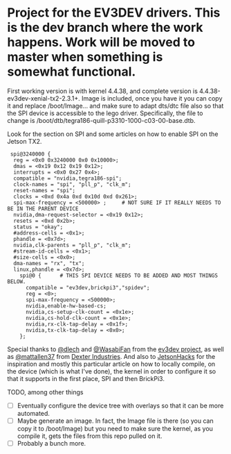 Project for the EV3DEV drivers. This is the dev branch where the work happens. Work will be moved to master when something is somewhat functional. 
=======
First working version is with kernel 4.4.38, and complete version is 4.4.38-ev3dev-xenial-tx2-2.3.1+.
Image is included, once you have it you can copy it and replace /boot/Image... and make sure to adapt dts/dtc file also so that the SPI device is accessible to the lego driver.
Specifically, the file to change is /boot/dtb/tegra186-quill-p3310-1000-c03-00-base.dtb.

Look for the section on SPI and some articles on how to enable SPI on the Jetson TX2.

```
 spi@3240000 {
  reg = <0x0 0x3240000 0x0 0x10000>;
  dmas = <0x19 0x12 0x19 0x12>;
  interrupts = <0x0 0x27 0x4>;
  compatible = "nvidia,tegra186-spi";
  clock-names = "spi", "pll_p", "clk_m";
  reset-names = "spi";
  clocks = <0xd 0x4a 0xd 0x10d 0xd 0x261>;
  spi-max-frequency = <500000> ;     # NOT SURE IF IT REALLY NEEDS TO BE IN THE PARENT DEVICE
  nvidia,dma-request-selector = <0x19 0x12>;
  resets = <0xd 0x2b>;
  status = "okay";
  #address-cells = <0x1>;
  phandle = <0x7d>;
  nvidia,clk-parents = "pll_p", "clk_m";
  #stream-id-cells = <0x1>;
  #size-cells = <0x0>;
  dma-names = "rx", "tx";
  linux,phandle = <0x7d>;
    spi@0 {      # THIS SPI DEVICE NEEDS TO BE ADDED AND MOST THINGS BELOW.
      compatible = "ev3dev,brickpi3","spidev";
      reg = <0>;
      spi-max-frequency = <500000>;  
      nvidia,enable-hw-based-cs;
      nvidia,cs-setup-clk-count = <0x1e>;
      nvidia,cs-hold-clk-count = <0x1e>;
      nvidia,rx-clk-tap-delay = <0x1f>;
      nvidia,tx-clk-tap-delay = <0x0>;
    };
```
Special thanks to [@dlech](https://github.com/dlech) and [@WasabiFan](https://github.com/WasabiFan) from the [ev3dev project](http://www.ev3dev.org), as well as [@mattallen37](https://github.com/mattallen37) from [Dexter Industries](http://dexterindustries.com). And also to [JetsonHacks](https://www.jetsonhacks.com/2018/07/05/jetson-tx2-build-kernel-for-l4t-28-2-1-updated/) for the inspiration and mostly this particular article on how to locally compile, on the device (which is what I've done), the kernel in order to configure it so that it supports in the first place, SPI and then BrickPi3.

TODO, among other things
- [ ] Eventually configure the device tree with overlays so that it can be more automated.
- [ ] Maybe generate an image. In fact, the Image file is there (so you can copy it to /boot/Image) but you need to make sure the kernel, as you compile it, gets the files from this repo pulled on it.
- [ ] Probably a bunch more.
